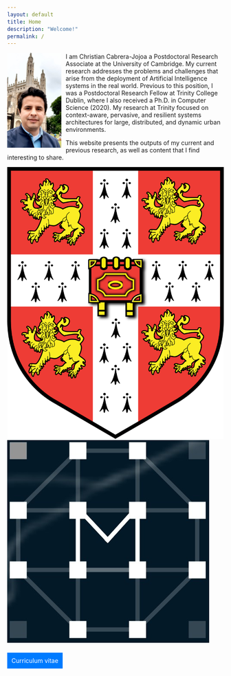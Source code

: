 ```yaml
---
layout: default
title: Home
description: "Welcome!"
permalink: /
---
```


<p>
  <img src="/assets/images/christian-cabrera.jpeg" style="float: left; margin-right: 10px;" width="25%" height="auto">
  I am Christian Cabrera-Jojoa a Postdoctoral Research Associate at the University of Cambridge. 
  My current research addresses the problems and challenges that arise from the deployment of 
  Artificial Intelligence systems in the real world. Previous to this position, I was a Postdoctoral 
  Research Fellow at Trinity College Dublin, where I also received a Ph.D. in Computer Science (2020). 
  My research at Trinity focused on context-aware, pervasive, and resilient systems architectures for 
  large, distributed, and dynamic urban environments.
</p>
<p>
   This website presents the outputs of my current and previous research, as well as content that I find 
   interesting to share.
</p>
<!-- social media links -->
<div class="social-icons-container">
  <a href="https://www.cst.cam.ac.uk/people/chc79" target="_blank"><i class="custom-icon"><img src="/assets/images/university-of-cambridge.svg" alt="University of Cambridge" /></i></a>
  <a href="https://mlatcl.github.io/people/christian-cabrera.html" target="_blank"><i class="custom-icon"><img src="/assets/images/mlcl.jpg" alt="ML@CL" /></i></a>
  <a href="https://scholar.google.com/citations?user=NITUwmcAAAAJ&hl=en" target="_blank"><i class="ai ai-google-scholar-square ai-2x"></i></a>
  <a href="https://www.researchgate.net/profile/Christian-Cabrera-5" target="_blank"><i class="ai ai-researchgate-square ai-2x"></i></a>
  <a href="https://www.linkedin.com/in/christian-cabrera-39a70254/" target="_blank"><i class="fab fa-linkedin-in fa-2x"></i></a>
  <a href="https://github.com/cabrerac/" target="_blank"><i class="fab fa-github fa-2x"></i></a>
</div>
<!-- Curriculum vitae -->
<div style="clear: both; margin-top: 20px;">
  <a href="/assets/docs/cv.pdf" target="_blank" style="display: inline-block; padding: 10px; background-color: #007bff; color: #fff; text-decoration: none;">Curriculum vitae</a>
</div>